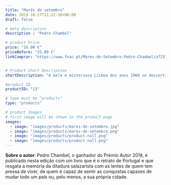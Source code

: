 ```yaml
---
title: "Marés de setembro"
date: 2019-10-17T11:22:16+06:00
draft: false

# meta description
description : "Pedro Chambel"

# product Price
price: "16.00 €"
priceBefore: "25.00 €"
linkComprar: "https://www.fnac.pt/Mares-de-Setembro-Pedro-Chambel/a7237031"


# Product Short Description
shortDescription: "A bela e misteriosa Lisboa dos anos 1960 se descortina sob os olhares atentos e as reflexões da juventude de Rui Maria e do mano Filipe, burgueses de uma família abastada da Avenida, que logo cedo se dão conta dos abismos sociais entre as famílias lisboetas, embora compartilhassem a mesma dimensão espaço-tempo. As perdas emocionais da infância, o amadurecer dos sentidos e os ganhos materiais da vida adulta daqueles dois jovens intercalam-se neste romance sedutor, em um movimento pendular marcado pelas férias na Linha de Cascais, exatamente nos longos e preguiçosos meses do verão, adornado pelas marés de setembro, quando tudo enche-se de sol e calor e é possível a renovação, até que chegado o primeiro de outubro e as azáfamas do cotidiano. Eis que irrompe a Revolução e militares estão a ocupar Lisboa. Pedro Chambel, ganhador do Prémio Autor 2018, é publicado nesta edição com um livro que é o retrato de Portugal e que resgata a memória da ditadura salazarista com as lentes de quem tem pressa de viver, de quem é capaz de saborear conquistas capazes de mudar todo um país, ou pelo menos a sua própria cidade."

#product ID
productID: "13"

# type must be "products"
type: "products"

# product Images
# first image will be shown in the product page
images:
  - image: "images/products/mares-de-setembro.jpg"
  - image: "images/products/mares-de-setembro.png"
  - image: "images/products/product-null.png"
  - image: "images/products/product-null.png"
---
```


**Sobre o autor**: Pedro Chambel, o ganhador do Prémio Autor 2018, é publicado nesta edição com um livro que é o retrato de Portugal e que resgata a memória da ditadura salazarista com as lentes de quem tem pressa de viver, de quem é capaz de sentir as conquistas capazes de mudar todo um país ou, pelo menos, a sua própria cidade.